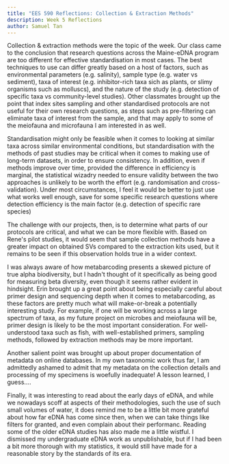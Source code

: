 ```yaml
---
title: "EES 590 Reflections: Collection & Extraction Methods"
description: Week 5 Reflections
author: Samuel Tan
---
```


Collection & extraction methods were the topic of the week. Our class came to the conclusion that research questions across the Maine-eDNA program are too different for effective standardisation in most cases. The best techniques to use can differ greatly based on a host of factors, such as environmental parameters (e.g. salinity), sample type (e.g. water vs sediment), taxa of interest (e.g. inhibitor-rich taxa sich as plants, or slimy organisms such as molluscs), and the nature of the study (e.g. detection of specific taxa vs community-level studies). Other classmates brought up the point that index sites sampling and other standardised protocols are not useful for their own research questions, as steps such as pre-filtering can eliminate taxa of interest from the sample, and that may apply to some of the meiofauna and microfauna I am interested in as well. 

Standardisation might only be feasible when it comes to looking at similar taxa across similar environmental conditions, but standardisation with the methods of past studies may be critical when it comes to making use of long-term datasets, in order to ensure consistency. In addition, even if methods improve over time, provided the difference in efficiency is marginal, the statistical wizadry needed to ensure validity between the two approaches is unlikely to be worth the effort (e.g. randomisation and cross-validation). Under most circumstances, I feel it would be better to just use what works well enough, save for some specific research questions where detection efficiency is the main factor (e.g. detection of specific rare species)

The challenge with our projects, then, is to determine what parts of our protocols are critical, and what we can be more flexible with. Based on Rene's pilot studies, it would seem that sample collection methods have a greater impact on obtained SVs compared to the extraction kits used, but it remains to be seen if this observation holds true in a wider context.

I was always aware of how metabarcoding presents a skewed picture of true alpha biodiversity, but I hadn't thought of it specifically as being good for measuring beta diversity, even though it seems rather evident in hindsight. Erin brought up a great point about being especially careful about primer design and sequencing depth when it comes to metabarcoding, as these factors are pretty much what will make-or-break a potentially interesting study. For example, if one will be working across a large spectrum of taxa, as my future project on microbes and meiofauna will be, primer design is likely to be the most important consideration. For well-understood taxa such as fish, with well-established primers, sampling methods, followed by extraction methods may be more important. 

Another salient point was brought up about proper documentation of metadata on online databases. In my own taxonomic work thus far, I am admittedly ashamed to admit that my metadata on the collection details and processing of my specimens is woefully inadequate! A lesson learned, I guess....

Finally, it was interesting to read about the early days of eDNA, and while we nowadays scoff at aspects of their methodologies, such the use of such small volumes of water, it does remind me to be a little bit more grateful about how far eDNA has come since then, when we can take things like filters for granted, and even complain about their performanc. Reading some of the older eDNA studies has also made me a little wistful. I dismissed my undergraduate eDNA work as unpublishable, but if I had been a bit more thorough with my statistics, it would still have made for a reasonable story by the standards of its era.  

